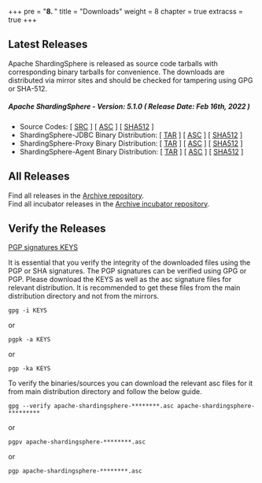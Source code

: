 +++
pre = "<b>8. </b>"
title = "Downloads"
weight = 8
chapter = true
extracss = true
+++

## Latest Releases

Apache ShardingSphere is released as source code tarballs with corresponding binary tarballs for convenience.
The downloads are distributed via mirror sites and should be checked for tampering using GPG or SHA-512.

##### Apache ShardingSphere - Version: 5.1.0 ( Release Date: Feb 16th, 2022 )

- Source Codes: [ [<u>SRC</u>](https://www.apache.org/dyn/closer.cgi/shardingsphere/5.1.0/apache-shardingsphere-5.1.0-src.zip) ] [ [<u>ASC</u>](https://downloads.apache.org/shardingsphere/5.1.0/apache-shardingsphere-5.1.0-src.zip.asc) ] [ [<u>SHA512</u>](https://downloads.apache.org/shardingsphere/5.1.0/apache-shardingsphere-5.1.0-src.zip.sha512) ]
- ShardingSphere-JDBC Binary Distribution: [ [<u>TAR</u>](https://www.apache.org/dyn/closer.cgi/shardingsphere/5.1.0/apache-shardingsphere-5.1.0-shardingsphere-jdbc-bin.tar.gz) ] [ [<u>ASC</u>](https://downloads.apache.org/shardingsphere/5.1.0/apache-shardingsphere-5.1.0-shardingsphere-jdbc-bin.tar.gz.asc) ] [ [<u>SHA512</u>](https://downloads.apache.org/shardingsphere/5.1.0/apache-shardingsphere-5.1.0-shardingsphere-jdbc-bin.tar.gz.sha512) ]
- ShardingSphere-Proxy Binary Distribution: [ [<u>TAR</u>](https://www.apache.org/dyn/closer.cgi/shardingsphere/5.1.0/apache-shardingsphere-5.1.0-shardingsphere-proxy-bin.tar.gz) ] [ [<u>ASC</u>](https://downloads.apache.org/shardingsphere/5.1.0/apache-shardingsphere-5.1.0-shardingsphere-proxy-bin.tar.gz.asc) ] [ [<u>SHA512</u>](https://downloads.apache.org/shardingsphere/5.1.0/apache-shardingsphere-5.1.0-shardingsphere-proxy-bin.tar.gz.sha512) ]
- ShardingSphere-Agent Binary Distribution: [ [<u>TAR</u>](https://www.apache.org/dyn/closer.cgi/shardingsphere/5.1.0/apache-shardingsphere-5.1.0-shardingsphere-agent-bin.tar.gz) ] [ [<u>ASC</u>](https://downloads.apache.org/shardingsphere/5.1.0/apache-shardingsphere-5.1.0-shardingsphere-agent-bin.tar.gz.asc) ] [ [<u>SHA512</u>](https://downloads.apache.org/shardingsphere/5.1.0/apache-shardingsphere-5.1.0-shardingsphere-agent-bin.tar.gz.sha512) ]

## All Releases

Find all releases in the [Archive repository](https://archive.apache.org/dist/shardingsphere/).</br>
Find all incubator releases in the [Archive incubator repository](https://archive.apache.org/dist/incubator/shardingsphere/).

## Verify the Releases

[PGP signatures KEYS](https://downloads.apache.org/shardingsphere/KEYS)

It is essential that you verify the integrity of the downloaded files using the PGP or SHA signatures.
The PGP signatures can be verified using GPG or PGP.
Please download the KEYS as well as the asc signature files for relevant distribution.
It is recommended to get these files from the main distribution directory and not from the mirrors.

```shell
gpg -i KEYS
```

or

```shell
pgpk -a KEYS
```

or

```shell
pgp -ka KEYS
```

To verify the binaries/sources you can download the relevant asc files for it from main distribution directory and follow the below guide.

```shell
gpg --verify apache-shardingsphere-********.asc apache-shardingsphere-*********
```

or

```shell
pgpv apache-shardingsphere-********.asc
```

or

```shell
pgp apache-shardingsphere-********.asc
```
